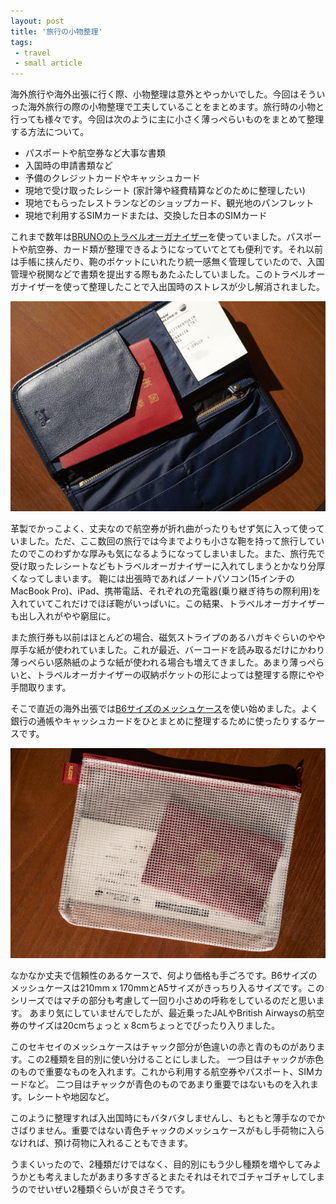 ```yaml
---
layout: post
title: '旅行の小物整理'
tags:
 - travel
 - small article
---
```


海外旅行や海外出張に行く際、小物整理は意外とやっかいでした。今回はそういった海外旅行の際の小物整理で工夫していることをまとめます。旅行時の小物と行っても様々です。今回は次のように主に小さく薄っぺらいものをまとめて整理する方法について。

* パスポートや航空券など大事な書類
* 入国時の申請書類など
* 予備のクレジットカードやキャッシュカード
* 現地で受け取ったレシート (家計簿や経費精算などのために整理したい)
* 現地でもらったレストランなどのショップカード、観光地のパンフレット
* 現地で利用するSIMカードまたは、交換した日本のSIMカード

これまで数年は[BRUNOのトラベルオーガナイザー](http://amzn.to/2iBOpXq)を使っていました。パスポートや航空券、カード類が整理できるようになっていてとても便利です。それ以前は手帳に挟んだり、鞄のポケットにいれたり統一感無く管理していたので、入国管理や税関などで書類を提出する際もあたふたしていました。このトラベルオーガナイザーを使って整理したことで入出国時のストレスが少し解消されました。

![トラベルオーガナイザー](/images/2017-11-07-travel1.jpg)

革製でかっこよく、丈夫なので航空券が折れ曲がったりもせず気に入って使っていました。ただ、ここ数回の旅行では今までよりも小さな鞄を持って旅行していたのでこのわずかな厚みも気になるようになってしまいました。また、旅行先で受け取ったレシートなどもトラベルオーガナイザーに入れてしまうとかなり分厚くなってしまいます。
鞄には出張時であればノートパソコン(15インチのMacBook Pro)、iPad、携帯電話、それぞれの充電器(乗り継ぎ待ちの際利用)を入れていてこれだけでほぼ鞄がいっぱいに。この結果、トラベルオーガナイザーも出し入れがやや窮屈に。

また旅行券も以前はほとんどの場合、磁気ストライプのあるハガキぐらいのやや厚手な紙が使われていました。これが最近、バーコードを読み取るだけにかわり薄っぺらい感熱紙のような紙が使われる場合も増えてきました。あまり薄っぺらいと、トラベルオーガナイザーの収納ポケットの形によっては整理する際にやや手間取ります。

そこで直近の海外出張では[B6サイズのメッシュケース](http://amzn.to/2Ao4HLj)を使い始めました。よく銀行の通帳やキャッシュカードをひとまとめに整理するために使ったりするケースです。

![メッシュケース](/images/2017-11-07-travel2.jpg)

なかなか丈夫で信頼性のあるケースで、何より価格も手ごろです。B6サイズのメッシュケースは210mm x 170mmとA5サイズがきっちり入るサイズです。このシリーズではマチの部分も考慮して一回り小さめの呼称をしているのだと思います。
あまり気にしていませんでしたが、最近乗ったJALやBritish Airwaysの航空券のサイズは20cmちょっと x 8cmちょっとでぴったり入りました。

このセキセイのメッシュケースはチャック部分が色違いの赤と青のものがあります。この2種類を目的別に使い分けることにしました。
一つ目はチャックが赤色のもので重要なものを入れます。これから利用する航空券やパスポート、SIMカードなど。
二つ目はチャックが青色のものであまり重要ではないものを入れます。レシートや地図など。

このように整理すれば入出国時にもバタバタしませんし、もともと薄手なのでかさばりません。重要ではない青色チャックのメッシュケースがもし手荷物に入らなければ、預け荷物に入れることもできます。

うまくいったので、2種類だけではなく、目的別にもう少し種類を増やしてみようかとも考えましたがあまり多すぎるとまたそれはそれでゴチャゴチャしてしまうのでせいぜい2種類ぐらいが良さそうです。